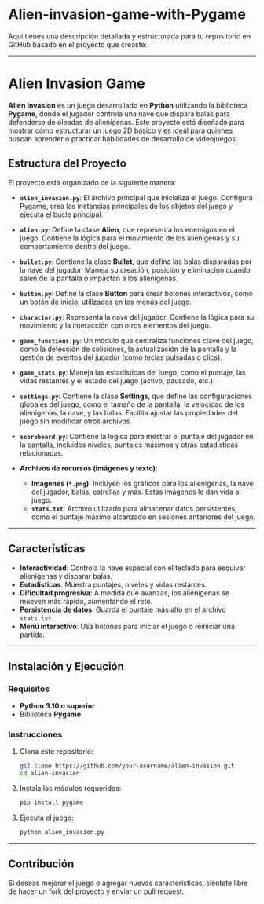# Alien-invasion-game-with-Pygame

Aquí tienes una descripción detallada y estructurada para tu repositorio en GitHub basado en el proyecto que creaste:

---

# Alien Invasion Game  

**Alien Invasion** es un juego desarrollado en **Python** utilizando la biblioteca **Pygame**, donde el jugador controla una nave que dispara balas para defenderse de oleadas de alienígenas. Este proyecto está diseñado para mostrar cómo estructurar un juego 2D básico y es ideal para quienes buscan aprender o practicar habilidades de desarrollo de videojuegos.

## Estructura del Proyecto  

El proyecto está organizado de la siguiente manera:  

- **`alien_invasion.py`**: El archivo principal que inicializa el juego. Configura Pygame, crea las instancias principales de los objetos del juego y ejecuta el bucle principal.  

- **`alien.py`**: Define la clase **Alien**, que representa los enemigos en el juego. Contiene la lógica para el movimiento de los alienígenas y su comportamiento dentro del juego.  

- **`bullet.py`**: Contiene la clase **Bullet**, que define las balas disparadas por la nave del jugador. Maneja su creación, posición y eliminación cuando salen de la pantalla o impactan a los alienígenas.  

- **`button.py`**: Define la clase **Button** para crear botones interactivos, como un botón de inicio, utilizados en los menús del juego.  

- **`character.py`**: Representa la nave del jugador. Contiene la lógica para su movimiento y la interacción con otros elementos del juego.  

- **`game_functions.py`**: Un módulo que centraliza funciones clave del juego, como la detección de colisiones, la actualización de la pantalla y la gestión de eventos del jugador (como teclas pulsadas o clics).  

- **`game_stats.py`**: Maneja las estadísticas del juego, como el puntaje, las vidas restantes y el estado del juego (activo, pausado, etc.).  

- **`settings.py`**: Contiene la clase **Settings**, que define las configuraciones globales del juego, como el tamaño de la pantalla, la velocidad de los alienígenas, la nave, y las balas. Facilita ajustar las propiedades del juego sin modificar otros archivos.  

- **`scoreboard.py`**: Contiene la lógica para mostrar el puntaje del jugador en la pantalla, incluidos niveles, puntajes máximos y otras estadísticas relacionadas.  

- **Archivos de recursos (imágenes y texto)**:  
  - **Imágenes (`*.png`)**: Incluyen los gráficos para los alienígenas, la nave del jugador, balas, estrellas y más. Estas imágenes le dan vida al juego.  
  - **`stats.txt`**: Archivo utilizado para almacenar datos persistentes, como el puntaje máximo alcanzado en sesiones anteriores del juego.  

---

## Características  

- **Interactividad**: Controla la nave espacial con el teclado para esquivar alienígenas y disparar balas.  
- **Estadísticas**: Muestra puntajes, niveles y vidas restantes.  
- **Dificultad progresiva**: A medida que avanzas, los alienígenas se mueven más rápido, aumentando el reto.  
- **Persistencia de datos**: Guarda el puntaje más alto en el archivo `stats.txt`.  
- **Menú interactivo**: Usa botones para iniciar el juego o reiniciar una partida.  

---

## Instalación y Ejecución  

### Requisitos  
- **Python 3.10 o superior**  
- Biblioteca **Pygame**  

### Instrucciones  
1. Clona este repositorio:  
   ```bash  
   git clone https://github.com/your-username/alien-invasion.git  
   cd alien-invasion  
   ```  

2. Instala los módulos requeridos:  
   ```bash  
   pip install pygame  
   ```  

3. Ejecuta el juego:  
   ```bash  
   python alien_invasion.py  
   ```  

---

## Contribución  

Si deseas mejorar el juego o agregar nuevas características, siéntete libre de hacer un fork del proyecto y enviar un pull request.  
